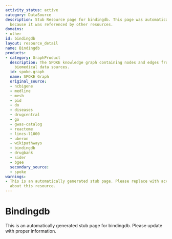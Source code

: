 ```yaml
---
activity_status: active
category: DataSource
description: Stub Resource page for bindingdb. This page was automatically generated
  because it was referenced by other resources.
domains:
- other
id: bindingdb
layout: resource_detail
name: Bindingdb
products:
- category: GraphProduct
  description: The SPOKE knowledge graph containing nodes and edges from multiple
    biomedical data sources.
  id: spoke.graph
  name: SPOKE Graph
  original_source:
  - ncbigene
  - medline
  - mesh
  - pid
  - do
  - diseases
  - drugcentral
  - go
  - gwas-catalog
  - reactome
  - lincs-l1000
  - uberon
  - wikipathways
  - bindingdb
  - drugbank
  - sider
  - bgee
  secondary_source:
  - spoke
warnings:
- This is an automatically generated stub page. Please replace with accurate information
  about this resource.
---
```

# Bindingdb

This is an automatically generated stub page for bindingdb. Please update with proper information.
